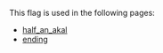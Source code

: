 This flag is used in the following pages:
 - [half_an_akal](../events/half_an_akal.md)
 - [ending](../events/ending.md)
